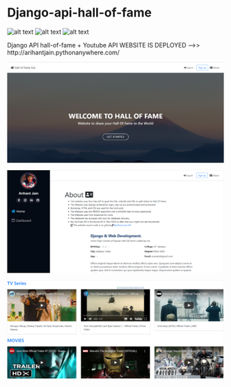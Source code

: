 # Django-api-hall-of-fame

![alt text](https://img.shields.io/github/languages/count/arihant-jain-09/Django-api-hall-of-fame)
![alt text](https://img.shields.io/tokei/lines/github/arihant-jain-09/Django-api-hall-of-fame)
![alt text](https://img.shields.io/github/repo-size/arihant-jain-09/Django-api-hall-of-fame)
<p>
Django API hall-of-fame + Youtube API 
WEBSITE IS DEPLOYED -->> http://arihantjain.pythonanywhere.com/

![alt text](web%20images/home.png)

![alt text](web%20images/about.png)

![alt text](web%20images/home1.png)
